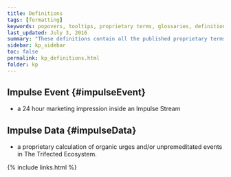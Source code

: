 ```yaml
---
title: Definitions
tags: [formatting]
keywords: popovers, tooltips, proprietary terms, glossaries, definitions
last_updated: July 3, 2016
summary: "These definitions contain all the published proprietary terms for kNOw Plans™ technology."
sidebar: kp_sidebar
toc: false
permalink: kp_definitions.html
folder: kp
---
```


## Impulse Event {#impulseEvent}
- a 24 hour marketing impression inside an Impulse Stream

## Impulse Data {#impulseData}
- a proprietary calculation of organic urges and/or unpremeditated   events in The Trifected Ecosystem.

{% include links.html %}